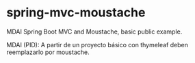 # spring-mvc-moustache
MDAI Spring Boot MVC and Moustache, basic public example.

MDAI (PID): A partir de un proyecto básico con thymeleaf deben reemplazarlo por moustache.
